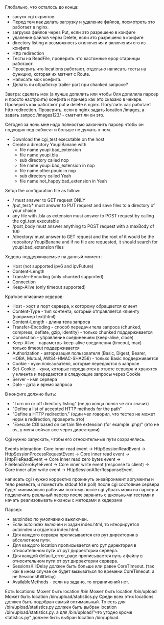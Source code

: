 Глобально, что осталось до конца:
* запуск cgi скриптов
* Перед тем как делать загрузку и удаление файлов, посмотреть это работает в nginx.
* загрузка файлов через Put, если это разрешено в конфиге
* удаление файлов через Delete, если это разрешено в конфиге
* directory listing и возможность отключения и включения его из конфига
* Http redirection
* Тесты на ReadFile, проверить что кастомные ерор старинцы работают.
* Проверить что locations работают, отдельно написать тесты на функцию, которая их матчит с Route.
* Написать мок конфига.
* Делать ли обработку trailer-part при chanked запросе?


Завтра: сделать мок (а лучше допилить или чтобы Оля допилила парсер и просто настроить) конфига и пример как это сказано в чекере.
Проверить как работают put и delete в nginx.
Погуглить как работает http redirection.
Проверить, если в nginx задать location /images, а задать запрос /images123/ - сматчит ли он это.

Сегодня за ночь мне надо полностью закончить парсер чтобы он подходил под сабжект и больше не думать о нем.

- Download the cgi_test executable on the host
- Create a directory YoupiBanane with:
  * file name youpi.bad_extension 
  * file name youpi.bla 
  * sub directory called nop 
  * file name youpi.bad_extension in nop 
  * file name other.pouic in nop 
  * sub directory called Yeah 
  * file name not_happy.bad_extension in Yeah 

Setup the configuration file as follow:
- / must answer to GET request ONLY
- /put_test/* must answer to PUT request and save files to a directory of your choice
- any file with .bla as extension must answer to POST request by calling the cgi_test executable
- /post_body must answer anything to POST request with a maxBody of 100
- /directory/ must answer to GET request and the root of it would be the repository YoupiBanane and if no file are requested, it should search for youpi.bad_extension files


Хедеры поддерживаемые на данный момент:
* Host (not supported ipv6 and ipvFuture)
* Content-Length
* Transfer-Encoding (only chunked supported)
* Connection
* Keep-Alive (only timeout supported)

Краткое описание хедеров:
* Host - хост и порт сервера, к которому обращается клиент
* Content-Type - тип контента, который отправляется клиенту (например text/html)
* Content-Length - длина тела запроса
* Transfer-Encoding - способ передачи тела запроса (chunked, compress, deflate, gzip, identity) - только chunked поддерживается
* Connection - управление соединением (keep-alive, close)
* Keep-Alive - параметры keep-alive соединения (timeout, max) - только timeout поддерживается
* Authorization - авторизация пользователя (Basic, Digest, Bearer, HOBA, Mutual, AWS4-HMAC-SHA256) - только Basic поддерживается
* Cookie - куки пользователя, которые передаются в запросе
* Set-Cookie - куки, которые передаются в ответе сервера и хранятся у клиента и передаются в следующие запросы через Cookie
* Server - имя сервера
* Date - дата и время запроса

В конфиге должно быть:
* "Turn on or off directory listing" (не до конца понял че это значит)
* "Define a list of accepted HTTP methods for the path"
* "Define a HTTP redirection." (один чел говорил, что тестер не может норм в redirection, проверить это)
* "Execute CGI based on certain file extension (for example .php)" (это не оч, у меня сейчас все через директории)

Сgi нужно запускать, чтобы его относительные пути сохранялись.

Events interaction:
Core inner read event -> HttpSessionReadEvent -> HttpSessionProcessRequestEvent -> 
Core inner read event -> HttpFileReadEvent -> Core inner read zero bytes event -> 
FileReadZeroByteEvent -> Core inner write event (response to client) -> 
Core inner after write event -> HttpSessionAfterResponseEvent

написать cgi (нужно корректно прокинуть энвайронмент аргументы и тело реквеста, и поместить stdout fd в poll)
после cgi состояние сервера будет минимально рабочим
поэтому после cgi убрать моки на парсер и подключить реальный парсер
после заранить с школьными тестами и начать реализовывать нюансы с методами и хедерами

Парсер:
* autoindex по умолчанию выключен.
* Если autoindex включен и задан index.html, то игнорируется autoindex и отдается index.html.
* Для каждого сервера прописывается его рут директория в абсолютном пути.
* Для каждого location прописывается его рут директория в относительном пути от рут дирректории сервера.
* Для каждой default_error_page прописывается путь к файлу в относительном пути от рут дирректории сервера.
* SessionsKillDelay должен быть больше или равен CoreTimeout. (так как в ином случае он будет вызываться по времени CoreTimeout, а не SessionsKillDelay)
* AvailableMethods - если на задано, то ограничений нет.

Есть locations:
Может быть location /bin
Может быть location /bin/upload
Может быть location /bin/upload/statistics.py
Среди всех этих locations должен быть подобран самый оптимальный.
То есть для /bin/upload/statistics.py должен быть выбран location /bin/upload/statistics.py.
а для /bin/upload/"что угодно кроме statistics.py" должен быть выбран location /bin/upload.



